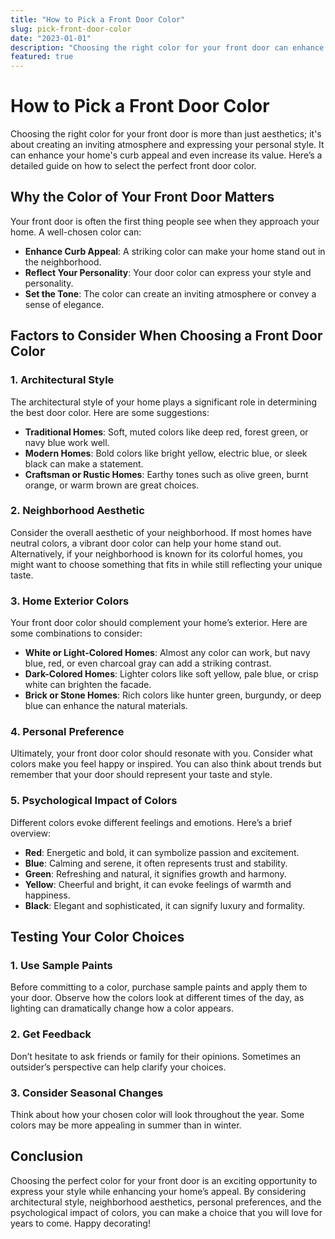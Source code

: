 ```yaml
---
title: "How to Pick a Front Door Color"
slug: pick-front-door-color
date: "2023-01-01"
description: "Choosing the right color for your front door can enhance your home's curb appeal, reflect your personality, and set the tone for your entire property. This guide explores factors to consider when selecting the perfect front door color."
featured: true
---
```


# How to Pick a Front Door Color

Choosing the right color for your front door is more than just aesthetics; it's about creating an inviting atmosphere and expressing your personal style. It can enhance your home's curb appeal and even increase its value. Here’s a detailed guide on how to select the perfect front door color.

## Why the Color of Your Front Door Matters

Your front door is often the first thing people see when they approach your home. A well-chosen color can:

- **Enhance Curb Appeal**: A striking color can make your home stand out in the neighborhood.
- **Reflect Your Personality**: Your door color can express your style and personality.
- **Set the Tone**: The color can create an inviting atmosphere or convey a sense of elegance.

## Factors to Consider When Choosing a Front Door Color

### 1. Architectural Style

The architectural style of your home plays a significant role in determining the best door color. Here are some suggestions:

- **Traditional Homes**: Soft, muted colors like deep red, forest green, or navy blue work well.
- **Modern Homes**: Bold colors like bright yellow, electric blue, or sleek black can make a statement.
- **Craftsman or Rustic Homes**: Earthy tones such as olive green, burnt orange, or warm brown are great choices.

### 2. Neighborhood Aesthetic

Consider the overall aesthetic of your neighborhood. If most homes have neutral colors, a vibrant door color can help your home stand out. Alternatively, if your neighborhood is known for its colorful homes, you might want to choose something that fits in while still reflecting your unique taste.

### 3. Home Exterior Colors

Your front door color should complement your home’s exterior. Here are some combinations to consider:

- **White or Light-Colored Homes**: Almost any color can work, but navy blue, red, or even charcoal gray can add a striking contrast.
- **Dark-Colored Homes**: Lighter colors like soft yellow, pale blue, or crisp white can brighten the facade.
- **Brick or Stone Homes**: Rich colors like hunter green, burgundy, or deep blue can enhance the natural materials.

### 4. Personal Preference

Ultimately, your front door color should resonate with you. Consider what colors make you feel happy or inspired. You can also think about trends but remember that your door should represent your taste and style.

### 5. Psychological Impact of Colors

Different colors evoke different feelings and emotions. Here’s a brief overview:

- **Red**: Energetic and bold, it can symbolize passion and excitement.
- **Blue**: Calming and serene, it often represents trust and stability.
- **Green**: Refreshing and natural, it signifies growth and harmony.
- **Yellow**: Cheerful and bright, it can evoke feelings of warmth and happiness.
- **Black**: Elegant and sophisticated, it can signify luxury and formality.

## Testing Your Color Choices

### 1. Use Sample Paints

Before committing to a color, purchase sample paints and apply them to your door. Observe how the colors look at different times of the day, as lighting can dramatically change how a color appears.

### 2. Get Feedback

Don’t hesitate to ask friends or family for their opinions. Sometimes an outsider’s perspective can help clarify your choices.

### 3. Consider Seasonal Changes

Think about how your chosen color will look throughout the year. Some colors may be more appealing in summer than in winter.

## Conclusion

Choosing the perfect color for your front door is an exciting opportunity to express your style while enhancing your home’s appeal. By considering architectural style, neighborhood aesthetics, personal preferences, and the psychological impact of colors, you can make a choice that you will love for years to come. Happy decorating!